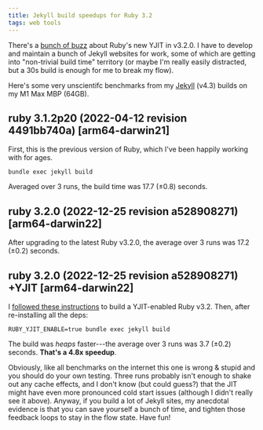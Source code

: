 ```yaml
---
title: Jekyll build speedups for Ruby 3.2
tags: web tools
---
```


There's a [bunch of buzz](https://news.ycombinator.com/item?id=34413012) about
Ruby's new YJIT in v3.2.0. I have to develop and maintain a bunch of Jekyll
websites for work, some of which are getting into "non-trivial build time"
territory (or maybe I'm really easily distracted, but a 30s build is enough for
me to break my flow).

Here's some very unscientifc benchmarks from my [Jekyll](https://jekyllrb.com)
(v4.3) builds on my M1 Max MBP (64GB).

## ruby 3.1.2p20 (2022-04-12 revision 4491bb740a) [arm64-darwin21]

First, this is the previous version of Ruby, which I've been happily working
with for ages.

    bundle exec jekyll build

Averaged over 3 runs, the build time was 17.7 (±0.8) seconds.

## ruby 3.2.0 (2022-12-25 revision a528908271) [arm64-darwin22]

After upgrading to the latest Ruby v3.2.0, the average over 3 runs was 17.2 (±0.2) seconds.

## ruby 3.2.0 (2022-12-25 revision a528908271) +YJIT [arm64-darwin22]

I [followed these
instructions](https://dev.to/dpaluy/install-ruby-320-yjit-with-asdf-b82) to
build a YJIT-enabled Ruby v3.2. Then, after re-installing all the deps:

    RUBY_YJIT_ENABLE=true bundle exec jekyll build

The build was _heaps_ faster---the average over 3 runs was 3.7 (±0.2) seconds.
**That's a 4.8x speedup**.

Obviously, like all benchmarks on the internet this one is wrong & stupid and
you should do your own testing. Three runs probably isn't enough to shake out
any cache effects, and I don't know (but could guess?) that the JIT might have
even more pronounced cold start issues (although I didn't really see it above).
Anyway, if you build a lot of Jekyll sites, my anecdotal evidence is that you
can save yourself a bunch of time, and tighten those feedback loops to stay in
the flow state. Have fun!
